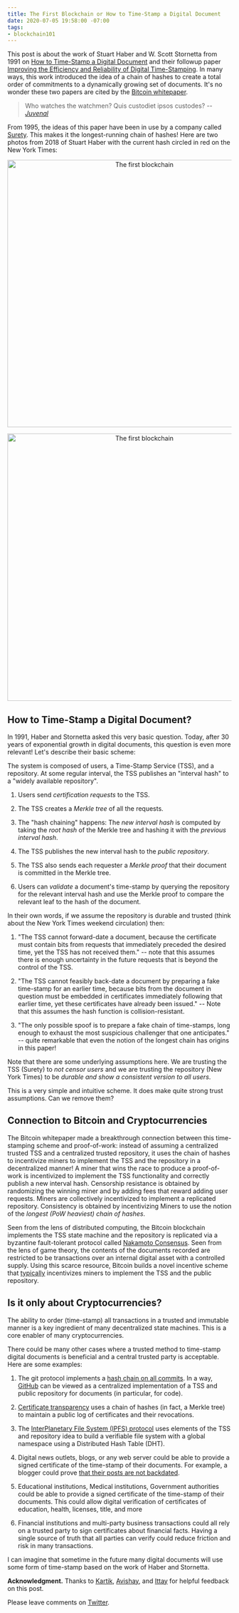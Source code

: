 ```yaml
---
title: The First Blockchain or How to Time-Stamp a Digital Document
date: 2020-07-05 19:58:00 -07:00
tags:
- blockchain101
---
```


This post is about the work of Stuart Haber and W. Scott Stornetta from 1991 on [How to Time-Stamp a Digital Document](https://www.anf.es/pdf/Haber_Stornetta.pdf) and their followup paper [Improving the Efficiency and Reliability of Digital Time-Stamping](http://citeseerx.ist.psu.edu/viewdoc/download?doi=10.1.1.71.4891&rep=rep1&type=pdf). In many ways, this work introduced the idea of a chain of hashes to create a total order of commitments to a dynamically growing set of documents. It's no wonder these two papers are cited by the [Bitcoin whitepaper](https://bitcoin.org/bitcoin.pdf). 

> Who watches the watchmen?
> Quis custodiet ipsos custodes?
> -- <cite> [Juvenal](https://en.wikipedia.org/wiki/Juvenal) </cite>


From 1995, the ideas of this paper have been in use by a company called [Surety](http://www.surety.com/solutions/intellectual-property-protection/sign-seal). This makes it the longest-running chain of hashes! Here are two photos from 2018 of Stuart Haber with the current hash circled in red on the New York Times:

<p align="center">
    <img src="/uploads/Haber1.jpeg" width="600" title="The first blockchain">
</p>

<p align="center">
    <img src="/uploads/Haber2.jpeg" width="600" title="The first blockchain">
</p>

## How to Time-Stamp a Digital Document?
In 1991, Haber and Stornetta asked this very basic question. Today, after 30 years of exponential growth in digital documents, this question is even more relevant! Let's describe their basic scheme:

The system is composed of users, a Time-Stamp Service (TSS), and a repository. At some regular interval, the TSS publishes an "interval hash" to a "widely available repository".

1. Users send *certification requests* to the TSS. 

2. The TSS creates a *Merkle tree* of all the requests. 

3. The "hash chaining" happens: The *new interval hash* is computed by taking the *root hash* of the Merkle tree and hashing it with the *previous interval hash*. 

4. The TSS publishes the new interval hash to the *public repository*.

5. The TSS also sends each requester a *Merkle proof* that their document is committed in the Merkle tree. 

6. Users can *validate* a document's time-stamp by querying the repository for the relevant interval hash and use the Merkle proof to compare the relevant leaf to the hash of the document.

In their own words, if we assume the repository is durable and trusted (think about the New York Times weekend circulation) then:

1.  "The TSS cannot forward-date a document, because the certificate must contain bits from requests that immediately preceded the desired time, yet the TSS has not received them." -- note that this assumes there is enough uncertainty in the future requests that is beyond the control of the TSS.

2. "The TSS cannot feasibly back-date a document by preparing a fake time-stamp for an earlier time, because bits from the document in question must be embedded in certificates immediately following that earlier time, yet these certificates have already been issued." -- Note that this assumes the hash function is collision-resistant.

3. "The only possible spoof is to prepare a fake chain of time-stamps, long enough to exhaust the most suspicious challenger that one anticipates." -- quite remarkable that even the notion of the longest chain has origins in this paper!


Note that there are some underlying assumptions here. We are trusting the TSS (Surety) to *not censor users* and we are trusting the repository (New York Times) to be *durable and show a consistent version to all users*. 

This is a very simple and intuitive scheme. It does make quite strong trust assumptions. Can we remove them?

## Connection to Bitcoin and Cryptocurrencies

The Bitcoin whitepaper made a breakthrough connection between this time-stamping scheme and proof-of-work: instead of assuming a centralized trusted TSS and a centralized trusted repository, it uses the chain of hashes to incentivize miners to implement the TSS and the repository in a decentralized manner! A miner that wins the race to produce a proof-of-work is incentivized to implement the TSS functionality and correctly publish a new interval hash. Censorship resistance is obtained by randomizing the winning miner and by adding fees that reward adding user requests. Miners are collectively incentivized to implement a replicated repository. Consistency is obtained by incentivizing Miners to use the notion of the *longest (PoW heaviest) chain of hashes*.


Seen from the lens of distributed computing, the Bitcoin blockchain implements the TSS state machine and the repository is replicated via a byzantine fault-tolerant protocol called [Nakamoto Consensus](https://decentralizedthoughts.github.io/2019-11-29-Analysis-Nakamoto/). Seen from the lens of game theory, the contents of the documents recorded are restricted to be transactions over an internal digital asset with a controlled supply. Using this scarce resource, Bitcoin builds a novel incentive scheme that [typically](https://decentralizedthoughts.github.io/2020-02-26-selfish-mining/) incentivizes miners to implement the TSS and the public repository.

## Is it only about Cryptocurrencies?

The ability to order (time-stamp) all transactions in a trusted and immutable manner is a key ingredient of many decentralized state machines. This is a core enabler of many cryptocurrencies.

There could be many other cases where a trusted method to time-stamp digital documents is beneficial and a central trusted party is acceptable. Here are some examples:

1. The git protocol implements a [hash chain on all commits](https://git-scm.com/docs/commit-graph). In a way, [GitHub](https://stackoverflow.com/questions/46192377/why-is-git-not-considered-a-block-chain) can be viewed as a centralized implementation of a TSS and public repository for documents (in particular, for code).

2. [Certificate transparency](https://www.certificate-transparency.org/log-proofs-work) uses a chain of hashes (in fact, a Merkle tree) to maintain a public log of certificates and their revocations.

3. The [InterPlanetary File System (IPFS) protocol](https://ipfs.io/) uses elements of the TSS and repository idea to build a verifiable file system with a global namespace using a Distributed Hash Table (DHT).

4. Digital news outlets, blogs, or any web server could be able to provide a signed certificate of the time-stamp of their documents. For example, a blogger could prove [that their posts are not backdated](https://medium.com/@cryptofuse/the-legendary-nick-szabo-bitgold-smart-contracts-cryptocurrency-and-blockchain-story-3523db6766a3).

5. Educational institutions, Medical institutions, Government authorities could be able to provide a signed certificate of the time-stamp of their documents. This could allow digital verification of certificates of education, health, licenses, title, and more

6. Financial institutions and multi-party business transactions could all rely on a trusted party to sign certificates about financial facts. Having a single source of truth that all parties can verify could reduce friction and risk in many transactions.

I can imagine that sometime in the future many digital documents will use some form of time-stamp based on the work of Haber and Stornetta. 

**Acknowledgment.** Thanks to [Kartik](https://users.cs.duke.edu/~kartik/), [Avishay](https://research.vmware.com/researchers/avishay-yanai), and [Ittay](https://webee.technion.ac.il/people/ittay/) for helpful feedback on this post.


Please leave comments on [Twitter](https://twitter.com/ittaia/status/1279716517140140032?s=20).
